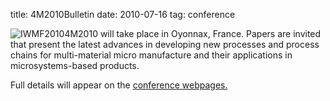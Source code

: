 title: 4M2010Bulletin
date: 2010-07-16 
tag: conference

<!--break-->
![IWMF2010]("/4m-association/images/4m-logotight.png)4M2010 will take place in Oyonnax, France. Papers are invited that present the latest advances in developing new processes and process chains for multi-material micro manufacture and their applications in microsystems-based products.  
  
Full details will appear on the [conference webpages.](/4m-association/conference/2010/2010.html)